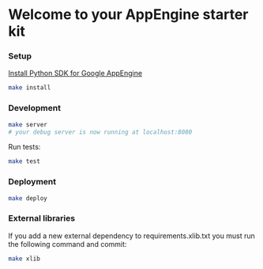 # Welcome to your AppEngine starter kit

### Setup

[Install Python SDK for Google AppEngine](https://cloud.google.com/appengine/docs/standard/python/download)

```sh
make install
```

### Development

```sh
make server
# your debug server is now running at localhost:8080
```

Run tests:

```sh
make test
```

### Deployment

```sh
make deploy
```

### External libraries

If you add a new external dependency to requirements.xlib.txt you must run the following command and commit:

```sh
make xlib
```